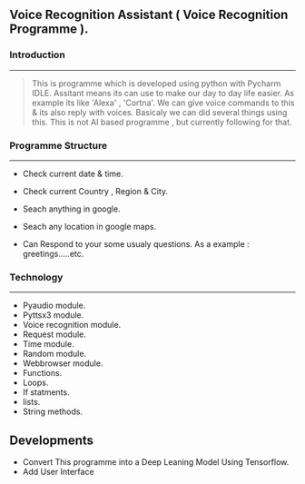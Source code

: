 ## Voice Recognition Assistant ( Voice Recognition Programme ).

### Introduction
---
> This is  programme which is developed using python with Pycharm IDLE. Assitant means its can use to make our day to day life easier. As example its like 'Alexa' , 'Cortna'.
We can give voice commands to this & its also reply with voices. Basicaly we can did several things using this. This is not AI based programme , but currently following for that.

### Programme Structure
---
- Check current date & time.
> 
-  Check current Country , Region & City.
>  
-  Seach anything in google.
>  
-  Seach any location in google maps.
>  
-  Can Respond to your some usualy questions. As a example : greetings.....etc.
			 
				       


### Technology
---
- Pyaudio module.
- Pyttsx3 module. 
- Voice recognition module.		
- Request module.
- Time module.
- Random module.
- Webbrowser module.
- Functions.
- Loops.
- If statments.
- lists.
- String methods.
		     
## Developments

- Convert This programme into a Deep Leaning Model Using Tensorflow.
- Add User Interface 

									    
	 



					


			
